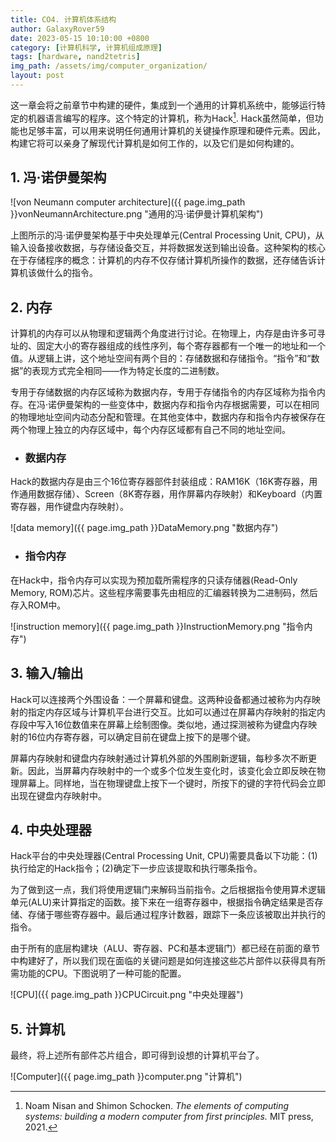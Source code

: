 ```yaml
---
title: CO4. 计算机体系结构
author: GalaxyRover59
date: 2023-05-15 10:10:00 +0800
category: [计算机科学, 计算机组成原理]
tags: [hardware, nand2tetris]
img_path: /assets/img/computer_organization/
layout: post
---
```



这一章会将之前章节中构建的硬件，集成到一个通用的计算机系统中，能够运行特定的机器语言编写的程序。这个特定的计算机，称为Hack[^1]. Hack虽然简单，但功能也足够丰富，可以用来说明任何通用计算机的关键操作原理和硬件元素。因此，构建它将可以亲身了解现代计算机是如何工作的，以及它们是如何构建的。

[^1]:Noam Nisan and Shimon Schocken. *The elements of computing systems: building a modern computer from first principles.* MIT press, 2021.

## 1. 冯·诺伊曼架构

![von Neumann computer architecture]({{ page.img_path }}vonNeumannArchitecture.png "通用的冯·诺伊曼计算机架构")

上图所示的冯·诺伊曼架构基于中央处理单元(Central Processing Unit, CPU)，从输入设备接收数据，与存储设备交互，并将数据发送到输出设备。这种架构的核心在于存储程序的概念：计算机的内存不仅存储计算机所操作的数据，还存储告诉计算机该做什么的指令。

## 2. 内存

计算机的内存可以从物理和逻辑两个角度进行讨论。在物理上，内存是由许多可寻址的、固定大小的寄存器组成的线性序列，每个寄存器都有一个唯一的地址和一个值。从逻辑上讲，这个地址空间有两个目的：存储数据和存储指令。“指令”和“数据”的表现方式完全相同——作为特定长度的二进制数。

专用于存储数据的内存区域称为数据内存，专用于存储指令的内存区域称为指令内存。在冯·诺伊曼架构的一些变体中，数据内存和指令内存根据需要，可以在相同的物理地址空间内动态分配和管理。在其他变体中，数据内存和指令内存被保存在两个物理上独立的内存区域中，每个内存区域都有自己不同的地址空间。

- ### 数据内存

Hack的数据内存是由三个16位寄存器部件封装组成：RAM16K（16K寄存器，用作通用数据存储）、Screen（8K寄存器，用作屏幕内存映射）和Keyboard（内置寄存器，用作键盘内存映射）。

![data memory]({{ page.img_path }}DataMemory.png "数据内存")

- ### 指令内存

在Hack中，指令内存可以实现为预加载所需程序的只读存储器(Read-Only Memory, ROM)芯片。这些程序需要事先由相应的汇编器转换为二进制码，然后存入ROM中。

![instruction memory]({{ page.img_path }}InstructionMemory.png "指令内存")

## 3. 输入/输出

Hack可以连接两个外围设备：一个屏幕和键盘。这两种设备都通过被称为内存映射的指定内存区域与计算机平台进行交互。比如可以通过在屏幕内存映射的指定内存段中写入16位数值来在屏幕上绘制图像。类似地，通过探测被称为键盘内存映射的16位内存寄存器，可以确定目前在键盘上按下的是哪个键。

屏幕内存映射和键盘内存映射通过计算机外部的外围刷新逻辑，每秒多次不断更新。因此，当屏幕内存映射中的一个或多个位发生变化时，该变化会立即反映在物理屏幕上。同样地，当在物理键盘上按下一个键时，所按下的键的字符代码会立即出现在键盘内存映射中。

## 4. 中央处理器

Hack平台的中央处理器(Central Processing Unit, CPU)需要具备以下功能：(1)执行给定的Hack指令；(2)确定下一步应该提取和执行哪条指令。

为了做到这一点，我们将使用逻辑门来解码当前指令。之后根据指令使用算术逻辑单元(ALU)来计算指定的函数。接下来在一组寄存器中，根据指令确定结果是否存储、存储于哪些寄存器中。最后通过程序计数器，跟踪下一条应该被取出并执行的指令。

由于所有的底层构建块（ALU、寄存器、PC和基本逻辑门）都已经在前面的章节中构建好了，所以我们现在面临的关键问题是如何连接这些芯片部件以获得具有所需功能的CPU。下图说明了一种可能的配置。

![CPU]({{ page.img_path }}CPUCircuit.png "中央处理器")

## 5. 计算机

最终，将上述所有部件芯片组合，即可得到设想的计算机平台了。

![Computer]({{ page.img_path }}computer.png "计算机")